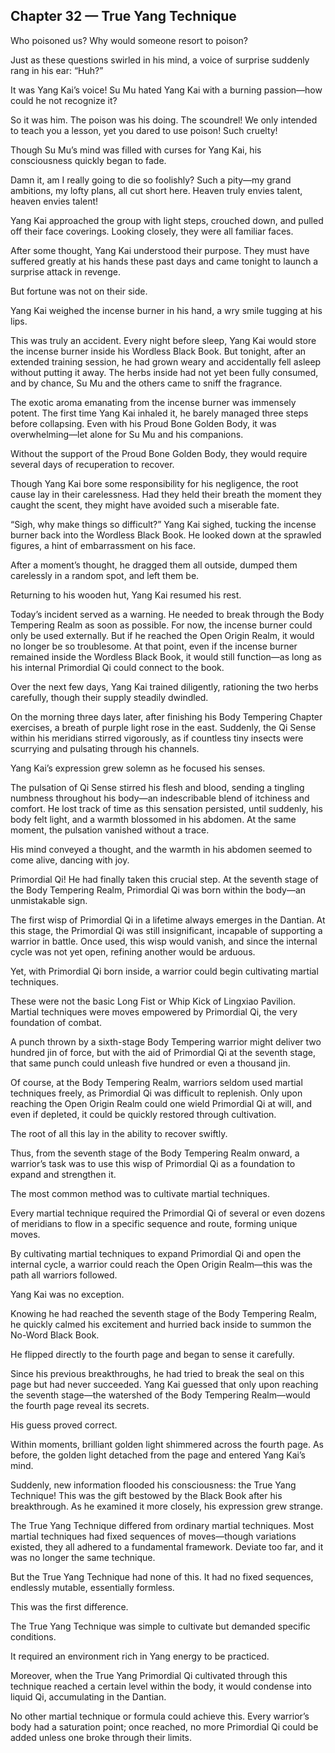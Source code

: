 ## Chapter 32 — True Yang Technique

Who poisoned us? Why would someone resort to poison?

Just as these questions swirled in his mind, a voice of surprise suddenly rang in his ear: “Huh?”

It was Yang Kai’s voice! Su Mu hated Yang Kai with a burning passion—how could he not recognize it?

So it was him. The poison was his doing. The scoundrel! We only intended to teach you a lesson, yet you dared to use poison! Such cruelty!

Though Su Mu’s mind was filled with curses for Yang Kai, his consciousness quickly began to fade.

Damn it, am I really going to die so foolishly? Such a pity—my grand ambitions, my lofty plans, all cut short here. Heaven truly envies talent, heaven envies talent!

Yang Kai approached the group with light steps, crouched down, and pulled off their face coverings. Looking closely, they were all familiar faces.

After some thought, Yang Kai understood their purpose. They must have suffered greatly at his hands these past days and came tonight to launch a surprise attack in revenge.

But fortune was not on their side.

Yang Kai weighed the incense burner in his hand, a wry smile tugging at his lips.

This was truly an accident. Every night before sleep, Yang Kai would store the incense burner inside his Wordless Black Book. But tonight, after an extended training session, he had grown weary and accidentally fell asleep without putting it away. The herbs inside had not yet been fully consumed, and by chance, Su Mu and the others came to sniff the fragrance.

The exotic aroma emanating from the incense burner was immensely potent. The first time Yang Kai inhaled it, he barely managed three steps before collapsing. Even with his Proud Bone Golden Body, it was overwhelming—let alone for Su Mu and his companions.

Without the support of the Proud Bone Golden Body, they would require several days of recuperation to recover.

Though Yang Kai bore some responsibility for his negligence, the root cause lay in their carelessness. Had they held their breath the moment they caught the scent, they might have avoided such a miserable fate.

“Sigh, why make things so difficult?” Yang Kai sighed, tucking the incense burner back into the Wordless Black Book. He looked down at the sprawled figures, a hint of embarrassment on his face.

After a moment’s thought, he dragged them all outside, dumped them carelessly in a random spot, and left them be.

Returning to his wooden hut, Yang Kai resumed his rest.

Today’s incident served as a warning. He needed to break through the Body Tempering Realm as soon as possible. For now, the incense burner could only be used externally. But if he reached the Open Origin Realm, it would no longer be so troublesome. At that point, even if the incense burner remained inside the Wordless Black Book, it would still function—as long as his internal Primordial Qi could connect to the book.

Over the next few days, Yang Kai trained diligently, rationing the two herbs carefully, though their supply steadily dwindled.

On the morning three days later, after finishing his Body Tempering Chapter exercises, a breath of purple light rose in the east. Suddenly, the Qi Sense within his meridians stirred vigorously, as if countless tiny insects were scurrying and pulsating through his channels.

Yang Kai’s expression grew solemn as he focused his senses.

The pulsation of Qi Sense stirred his flesh and blood, sending a tingling numbness throughout his body—an indescribable blend of itchiness and comfort. He lost track of time as this sensation persisted, until suddenly, his body felt light, and a warmth blossomed in his abdomen. At the same moment, the pulsation vanished without a trace.

His mind conveyed a thought, and the warmth in his abdomen seemed to come alive, dancing with joy.

Primordial Qi! He had finally taken this crucial step. At the seventh stage of the Body Tempering Realm, Primordial Qi was born within the body—an unmistakable sign.

The first wisp of Primordial Qi in a lifetime always emerges in the Dantian. At this stage, the Primordial Qi was still insignificant, incapable of supporting a warrior in battle. Once used, this wisp would vanish, and since the internal cycle was not yet open, refining another would be arduous.

Yet, with Primordial Qi born inside, a warrior could begin cultivating martial techniques.

These were not the basic Long Fist or Whip Kick of Lingxiao Pavilion. Martial techniques were moves empowered by Primordial Qi, the very foundation of combat.

A punch thrown by a sixth-stage Body Tempering warrior might deliver two hundred jin of force, but with the aid of Primordial Qi at the seventh stage, that same punch could unleash five hundred or even a thousand jin.

Of course, at the Body Tempering Realm, warriors seldom used martial techniques freely, as Primordial Qi was difficult to replenish. Only upon reaching the Open Origin Realm could one wield Primordial Qi at will, and even if depleted, it could be quickly restored through cultivation.

The root of all this lay in the ability to recover swiftly.

Thus, from the seventh stage of the Body Tempering Realm onward, a warrior’s task was to use this wisp of Primordial Qi as a foundation to expand and strengthen it.

The most common method was to cultivate martial techniques.

Every martial technique required the Primordial Qi of several or even dozens of meridians to flow in a specific sequence and route, forming unique moves.

By cultivating martial techniques to expand Primordial Qi and open the internal cycle, a warrior could reach the Open Origin Realm—this was the path all warriors followed.

Yang Kai was no exception.

Knowing he had reached the seventh stage of the Body Tempering Realm, he quickly calmed his excitement and hurried back inside to summon the No-Word Black Book.

He flipped directly to the fourth page and began to sense it carefully.

Since his previous breakthroughs, he had tried to break the seal on this page but had never succeeded. Yang Kai guessed that only upon reaching the seventh stage—the watershed of the Body Tempering Realm—would the fourth page reveal its secrets.

His guess proved correct.

Within moments, brilliant golden light shimmered across the fourth page. As before, the golden light detached from the page and entered Yang Kai’s mind.

Suddenly, new information flooded his consciousness: the True Yang Technique! This was the gift bestowed by the Black Book after his breakthrough. As he examined it more closely, his expression grew strange.

The True Yang Technique differed from ordinary martial techniques. Most martial techniques had fixed sequences of moves—though variations existed, they all adhered to a fundamental framework. Deviate too far, and it was no longer the same technique.

But the True Yang Technique had none of this. It had no fixed sequences, endlessly mutable, essentially formless.

This was the first difference.

The True Yang Technique was simple to cultivate but demanded specific conditions.

It required an environment rich in Yang energy to be practiced.

Moreover, when the True Yang Primordial Qi cultivated through this technique reached a certain level within the body, it would condense into liquid Qi, accumulating in the Dantian.

No other martial technique or formula could achieve this. Every warrior’s body had a saturation point; once reached, no more Primordial Qi could be added unless one broke through their limits.